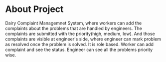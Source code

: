# About Project

Dairy Complaint Managemnet System, where workers can add the complaints about the problems that are handled by engineers.
The complaints are submitted with the priority(high, medium, low). 
And those complaints are visible at engineer's side, where engineer can mark problem as resolved once the problem is solved.
It is role based. Worker can add complaint and see the status. Engineer can see all the problems priority wise.
